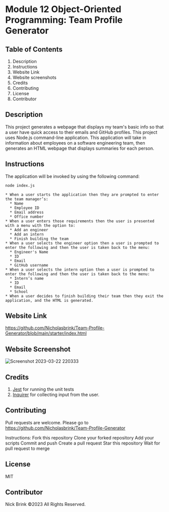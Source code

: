 # Module 12 Object-Oriented Programming: Team Profile Generator

## Table of Contents

1. Description
2. Instructions
3. Website Link
4. Website screenshots
5. Credits
6. Contributing
7. License
8. Contributor

## Description

This project generates a webpage that displays my team's basic info so that a user have quick access to their emails and GitHub profiles. This project uses Node.js command-line application. This application will take in information about employees on a software engineering team, then generates an HTML webpage that displays summaries for each person.

## Instructions

The application will be invoked by using the following command:

```bash
node index.js
```

    * When a user starts the application then they are prompted to enter the team manager’s:
      * Name
      * Employee ID
      * Email address
      * Office number
    * When a user enters those requirements then the user is presented with a menu with the option to:
      * Add an engineer
      * Add an intern
      * Finish building the team
    * When a user selects the engineer option then a user is prompted to enter the following and then the user is taken back to the menu:
      * Engineer's Name
      * ID
      * Email
      * GitHub username
    * When a user selects the intern option then a user is prompted to enter the following and then the user is taken back to the menu:
      * Intern’s name
      * ID
      * Email
      * School
    * When a user decides to finish building their team then they exit the application, and the HTML is generated.

## Website Link

https://github.com/Nicholasbrink/Team-Profile-Generator/blob/main/starter/index.html

## Website Screenshot

![Screenshot 2023-03-22 220333](https://user-images.githubusercontent.com/117687727/227048903-e2520c8f-9bb0-4e75-a8a9-e0e6e70f7201.png)

## Credits

1. [Jest](https://www.npmjs.com/package/jest) for running the unit tests
2. [Inquirer](https://www.npmjs.com/package/inquirer) for collecting input from the user.

## Contributing

Pull requests are welcome. Please go to https://github.com/Nicholasbrink/Team-Profile-Generator

Instructions: Fork this repository Clone your forked repository Add your scripts Commit and push Create a pull request Star this repository Wait for pull request to merge

## License

MIT

## Contributor

Nick Brink ©2023 All Rights Reserved.
